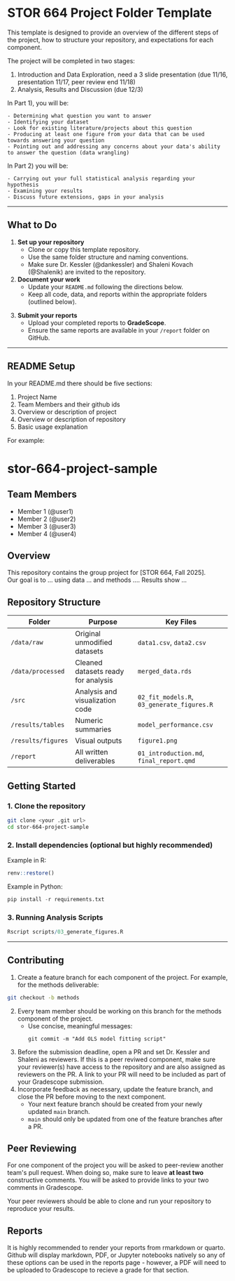 # STOR 664 Project Folder Template

This template is designed to provide an overview of the different steps of the project, how to structure your repository, and expectations for each component.

The project will be completed in two stages:

1) Introduction and Data Exploration, need a 3 slide presentation (due 11/16, presentation 11/17, peer review end 11/18)
2) Analysis, Results and Discussion (due 12/3)

In Part 1), you will be:

    - Determining what question you want to answer
    - Identifying your dataset
    - Look for existing literature/projects about this question
    - Producing at least one figure from your data that can be used towards answering your question
    - Pointing out and addressing any concerns about your data's ability to answer the question (data wrangling)

In Part 2) you will be:

    - Carrying out your full statistical analysis regarding your hypothesis
    - Examining your results
    - Discuss future extensions, gaps in your analysis

---

## What to Do

1) **Set up your repository**  
    - Clone or copy this template repository. 
    - Use the same folder structure and naming conventions.
    - Make sure Dr. Kessler (@dankessler) and Shaleni Kovach (@Shalenik) are invited to the repository.
2) **Document your work**  
    - Update your `README.md` following the directions below.
    - Keep all code, data, and reports within the appropriate folders (outlined below). 
3. **Submit your reports**  
    - Upload your completed reports to **GradeScope**.  
    - Ensure the same reports are available in your `/report` folder on GitHub.

---

## README Setup
In your README.md there should be five sections:

1) Project Name
2) Team Members and their github ids
3) Overview or description of project
4) Overview or description of repository
5) Basic usage explanation

For example:


# stor-664-project-sample

## Team Members
- Member 1 (@user1)
- Member 2 (@user2)
- Member 3 (@user3)
- Member 4 (@user4)

## Overview
This repository contains the group project for [STOR 664, Fall 2025].  
Our goal is to ... using data ... and methods ....
Results show ...

## Repository Structure
| Folder | Purpose | Key Files |
|---------|----------|-----------|
| `/data/raw` | Original unmodified datasets | `data1.csv`, `data2.csv` |
| `/data/processed` | Cleaned datasets ready for analysis | `merged_data.rds` |
| `/src` | Analysis and visualization code | `02_fit_models.R`, `03_generate_figures.R` |
| `/results/tables` | Numeric summaries | `model_performance.csv` |
| `/results/figures` | Visual outputs | `figure1.png` |
| `/report` | All written deliverables | `01_introduction.md`, `final_report.qmd` |

## Getting Started
### 1. Clone the repository

```bash
git clone <your .git url>
cd stor-664-project-sample
```

### 2. Install dependencies (optional but highly recommended)
Example in R:
```r
renv::restore()
```

Example in Python:
```python
pip install -r requirements.txt
```

### 3. Running Analysis Scripts
```r
Rscript scripts/03_generate_figures.R
```

---

## Contributing

1) Create a feature branch for each component of the project. For example, for the methods deliverable:
```bash
git checkout -b methods
```

2) Every team member should be working on this branch for the methods component of the project.
   - Use concise, meaningful messages:
     ```
     git commit -m "Add OLS model fitting script"
     ```
4) Before the submission deadline, open a PR and set Dr. Kessler and Shaleni as reviewers. If this is a peer reviwed component, make sure your reviewer(s) have access to the repository and are also assigned as reviewers on the PR. A link to your PR will need to be included as part of your Gradescope submission.
5) Incorporate feedback as necessary, update the feature branch, and close the PR before moving to the next component.
   - Your next feature branch should be created from your newly updated `main` branch.
   - `main` should only be updated from one of the feature branches after a PR.

## Peer Reviewing

For one component of the project you will be asked to peer-review another team's pull request. When doing so, make sure to leave **at least two** constructive comments. You will be asked to provide links to your two comments in Gradescope.

Your peer reviewers should be able to clone and run your repository to reproduce your results.

## Reports

It is highly recommended to render your reports from rmarkdown or quarto. Github will display markdown, PDF, or Jupyter notebooks natively so any of these options can be used in the reports page - however, a PDF will need to be uploaded to Gradescope to recieve a grade for that section.

